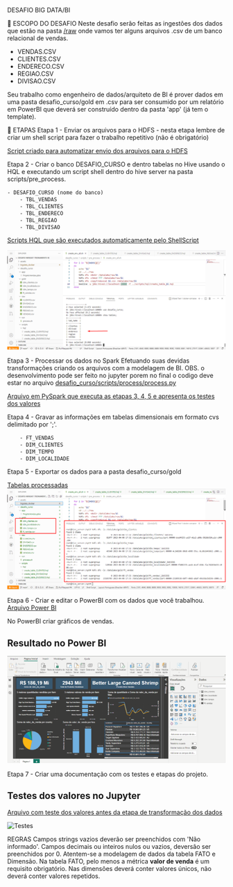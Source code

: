 DESAFIO BIG DATA/BI

📌 ESCOPO DO DESAFIO
Neste desafio serão feitas as ingestões dos dados que estão na pasta [/raw](https://github.com/luispaulobrito/Desafio-Minsait-Treinamento-BI/tree/main/input/projeto-hive/raw) onde vamos ter alguns arquivos .csv de um banco relacional de vendas.

 - VENDAS.CSV
 - CLIENTES.CSV
 - ENDERECO.CSV
 - REGIAO.CSV
 - DIVISAO.CSV

Seu trabalho como engenheiro de dados/arquiteto de BI é prover dados em uma pasta desafio_curso/gold em .csv para ser consumido por um relatório em PowerBI que deverá ser construído dentro da pasta 'app' (já tem o template).

📑 ETAPAS
Etapa 1 - Enviar os arquivos para o HDFS
    - nesta etapa lembre de criar um shell script para fazer o trabalho repetitivo (não é obrigatório)
    
[Script criado para automatizar envio dos arquivos para o HDFS](https://github.com/luispaulobrito/Desafio-Minsait-Treinamento-BI/blob/main/desafio_curso/scripts/pre_process/create_env_all.sh)
    

Etapa 2 - Criar o banco DESAFIO_CURSO e dentro tabelas no Hive usando o HQL e executando um script shell dentro do hive server na pasta scripts/pre_process.

    - DESAFIO_CURSO (nome do banco)
        - TBL_VENDAS
        - TBL_CLIENTES
        - TBL_ENDERECO
        - TBL_REGIAO
        - TBL_DIVISAO
        
[Scripts HQL que são executados automaticamente pelo ShellScript](https://github.com/luispaulobrito/Desafio-Minsait-Treinamento-BI/tree/main/desafio_curso/scripts/hql)

<img src="https://github.com/luispaulobrito/Desafio-Minsait-Treinamento-BI/blob/main/assets/Screenshot_1.png" width="1000px"> 
</div>

Etapa 3 - Processar os dados no Spark Efetuando suas devidas transformações criando os arquivos com a modelagem de BI.
OBS. o desenvolvimento pode ser feito no jupyter porem no final o codigo deve estar no arquivo [desafio_curso/scripts/process/process.py](https://github.com/luispaulobrito/Desafio-Minsait-Treinamento-BI/blob/main/desafio_curso/scripts/process/process.py)

[Arquivo em PySpark que executa as etapas 3, 4, 5 e apresenta os testes dos valores](https://github.com/luispaulobrito/Desafio-Minsait-Treinamento-BI/blob/main/desafio_curso/scripts/process/Process.ipynb)

Etapa 4 - Gravar as informações em tabelas dimensionais em formato cvs delimitado por ';'.

        - FT_VENDAS
        - DIM_CLIENTES
        - DIM_TEMPO
        - DIM_LOCALIDADE
        
Etapa 5 - Exportar os dados para a pasta desafio_curso/gold

[Tabelas processadas](https://github.com/luispaulobrito/Desafio-Minsait-Treinamento-BI/tree/main/desafio_curso/gold)        
<img src="https://github.com/luispaulobrito/Desafio-Minsait-Treinamento-BI/blob/main/assets/Screenshot_3.png" width="1000px"> 
</div>

Etapa 6 - Criar e editar o PowerBI com os dados que você trabalhou.
[Arquivo Power BI](https://github.com/luispaulobrito/Desafio-Minsait-Treinamento-BI/tree/main/desafio_curso/app) 

No PowerBI criar gráficos de vendas.
## Resultado no Power BI
![Resultado](https://github.com/luispaulobrito/Desafio-Minsait-Treinamento-BI/blob/main/assets/powerbi.gif)

Etapa 7 - Criar uma documentação com os testes e etapas do projeto.
## Testes dos valores no Jupyter
[Arquivo com teste dos valores antes da etapa de transformação dos dados](https://github.com/luispaulobrito/Desafio-Minsait-Treinamento-BI/blob/main/desafio_curso/scripts/process/Testes%20Relacional.ipynb) 

![Testes](https://github.com/luispaulobrito/Desafio-Minsait-Treinamento-BI/blob/main/assets/jupyter.gif)

REGRAS
Campos strings vazios deverão ser preenchidos com 'Não informado'.
Campos decimais ou inteiros nulos ou vazios, deversão ser preenchidos por 0.
Atentem-se a modelagem de dados da tabela FATO e Dimensão.
Na tabela FATO, pelo menos a métrica <b>valor de venda</b> é um requisito obrigatório.
Nas dimensões deverá conter valores únicos, não deverá conter valores repetidos.
